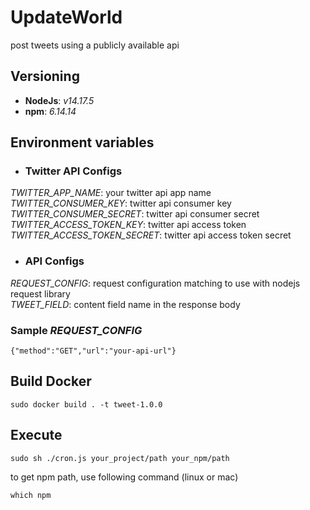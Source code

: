 # UpdateWorld
post tweets using a publicly available api

## Versioning
- **NodeJs**: _v14.17.5_
- **npm**: _6.14.14_

## Environment variables

- ### Twitter API Configs
_TWITTER_APP_NAME_: your twitter api app name  
_TWITTER_CONSUMER_KEY_: twitter api consumer key  
_TWITTER_CONSUMER_SECRET_: twitter api consumer secret  
_TWITTER_ACCESS_TOKEN_KEY_: twitter api access token  
_TWITTER_ACCESS_TOKEN_SECRET_: twitter api access token secret    
 - ### API Configs  
_REQUEST_CONFIG_: request configuration matching to use with nodejs request library  
_TWEET_FIELD_: content field name in the response body

### Sample _REQUEST_CONFIG_
```
{"method":"GET","url":"your-api-url"}
```

## Build Docker
```
sudo docker build . -t tweet-1.0.0
```

## Execute
```
sudo sh ./cron.js your_project/path your_npm/path
```
to get npm path, use following command (linux or mac)
```
which npm
```

